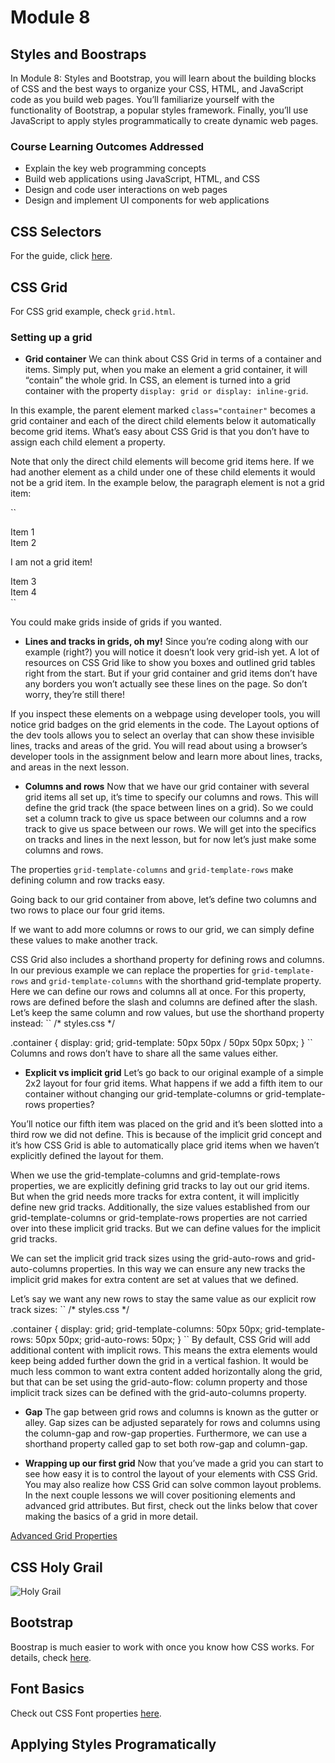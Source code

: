 # Module 8
## Styles and Boostraps

In Module 8: Styles and Bootstrap, you will learn about the building blocks of CSS and the best ways to organize your CSS, HTML, and JavaScript code as you build web pages. You’ll familiarize yourself with the functionality of Bootstrap, a popular styles framework. Finally, you’ll use JavaScript to apply styles programmatically to create dynamic web pages.

### Course Learning Outcomes Addressed
* Explain the key web programming concepts
* Build web applications using JavaScript, HTML, and CSS
* Design and code user interactions on web pages
* Design and implement UI components for web applications

## CSS Selectors
For the guide, click [here](https://www.theodinproject.com/lessons/foundations-intro-to-css).

## CSS Grid
For CSS grid example, check `grid.html`.

### Setting up a grid
* **Grid container**
We can think about CSS Grid in terms of a container and items. Simply put, when you make an element a grid container, it will “contain” the whole grid. In CSS, an element is turned into a grid container with the property ``display: grid or display: inline-grid``.

In this example, the parent element marked ``class="container"`` becomes a grid container and each of the direct child elements below it automatically become grid items. What’s easy about CSS Grid is that you don’t have to assign each child element a property.

Note that only the direct child elements will become grid items here. If we had another element as a child under one of these child elements it would not be a grid item. In the example below, the paragraph element is not a grid item:

``
<!-- index.html -->
<div class="container">
  <div>Item 1</div>
  <div>Item 2
    <p>I am not a grid item!</p>
  </div>
  <div>Item 3</div>
  <div>Item 4</div>
</div>
``

You could make grids inside of grids if you wanted.

* **Lines and tracks in grids, oh my!**
Since you’re coding along with our example (right?) you will notice it doesn’t look very grid-ish yet. A lot of resources on CSS Grid like to show you boxes and outlined grid tables right from the start. But if your grid container and grid items don’t have any borders you won’t actually see these lines on the page. So don’t worry, they’re still there!

If you inspect these elements on a webpage using developer tools, you will notice grid badges on the grid elements in the code. The Layout options of the dev tools allows you to select an overlay that can show these invisible lines, tracks and areas of the grid. You will read about using a browser’s developer tools in the assignment below and learn more about lines, tracks, and areas in the next lesson.

* **Columns and rows**
Now that we have our grid container with several grid items all set up, it’s time to specify our columns and rows. This will define the grid track (the space between lines on a grid). So we could set a column track to give us space between our columns and a row track to give us space between our rows. We will get into the specifics on tracks and lines in the next lesson, but for now let’s just make some columns and rows.

The properties ``grid-template-columns`` and ``grid-template-rows`` make defining column and row tracks easy.

Going back to our grid container from above, let’s define two columns and two rows to place our four grid items.

If we want to add more columns or rows to our grid, we can simply define these values to make another track.

CSS Grid also includes a shorthand property for defining rows and columns. In our previous example we can replace the properties for ``grid-template-rows`` and ``grid-template-columns`` with the shorthand grid-template property. Here we can define our rows and columns all at once. For this property, rows are defined before the slash and columns are defined after the slash. Let’s keep the same column and row values, but use the shorthand property instead:
``
/* styles.css */

.container {
  display: grid;
  grid-template: 50px 50px / 50px 50px 50px;
}
``
Columns and rows don’t have to share all the same values either.

* **Explicit vs implicit grid**
Let’s go back to our original example of a simple 2x2 layout for four grid items. What happens if we add a fifth item to our container without changing our grid-template-columns or grid-template-rows properties?

You’ll notice our fifth item was placed on the grid and it’s been slotted into a third row we did not define. This is because of the implicit grid concept and it’s how CSS Grid is able to automatically place grid items when we haven’t explicitly defined the layout for them.

When we use the grid-template-columns and grid-template-rows properties, we are explicitly defining grid tracks to lay out our grid items. But when the grid needs more tracks for extra content, it will implicitly define new grid tracks. Additionally, the size values established from our grid-template-columns or grid-template-rows properties are not carried over into these implicit grid tracks. But we can define values for the implicit grid tracks.

We can set the implicit grid track sizes using the grid-auto-rows and grid-auto-columns properties. In this way we can ensure any new tracks the implicit grid makes for extra content are set at values that we defined.

Let’s say we want any new rows to stay the same value as our explicit row track sizes:
``
/* styles.css */

.container {
  display: grid;
  grid-template-columns: 50px 50px;
  grid-template-rows: 50px 50px;
  grid-auto-rows: 50px;
}
``
By default, CSS Grid will add additional content with implicit rows. This means the extra elements would keep being added further down the grid in a vertical fashion. It would be much less common to want extra content added horizontally along the grid, but that can be set using the grid-auto-flow: column property and those implicit track sizes can be defined with the grid-auto-columns property.

* **Gap**
The gap between grid rows and columns is known as the gutter or alley. Gap sizes can be adjusted separately for rows and columns using the column-gap and row-gap properties. Furthermore, we can use a shorthand property called gap to set both row-gap and column-gap.

* **Wrapping up our first grid**
Now that you’ve made a grid you can start to see how easy it is to control the layout of your elements with CSS Grid. You may also realize how CSS Grid can solve common layout problems. In the next couple lessons we will cover positioning elements and advanced grid attributes. But first, check out the links below that cover making the basics of a grid in more detail.

[Advanced Grid Properties](https://www.theodinproject.com/lessons/node-path-intermediate-html-and-css-advanced-grid-properties)

## CSS Holy Grail

![Holy Grail](https://upload.wikimedia.org/wikipedia/commons/thumb/a/ad/HolyGrail.svg/220px-HolyGrail.svg.png)

## Bootstrap
Boostrap is much easier to work with once you know how CSS works. For details, check [here](https://getbootstrap.com/).

## Font Basics
Check out CSS Font properties [here](https://www.theodinproject.com/lessons/node-path-intermediate-html-and-css-more-text-styles).

## Applying Styles Programatically

